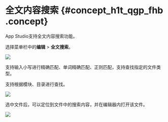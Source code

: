 # 全文内容搜索 {#concept_h1t_qgp_fhb .concept}

App Studio支持全文内容搜索功能。

选择菜单栏中的**编辑** \> **全文搜索**。

![](http://static-aliyun-doc.oss-cn-hangzhou.aliyuncs.com/assets/img/150116/156085265241752_zh-CN.png)

支持输入小写进行精确匹配、单词精确匹配、正则匹配，支持查找指定的文件类型。

支持根据模块、目录进行查找。

![](http://static-aliyun-doc.oss-cn-hangzhou.aliyuncs.com/assets/img/150116/156085265241757_zh-CN.png)

选中文件后，可以定位到文件中的搜索内容，并在编辑器内打开该文件。

![](http://static-aliyun-doc.oss-cn-hangzhou.aliyuncs.com/assets/img/150116/156085265241758_zh-CN.png)

